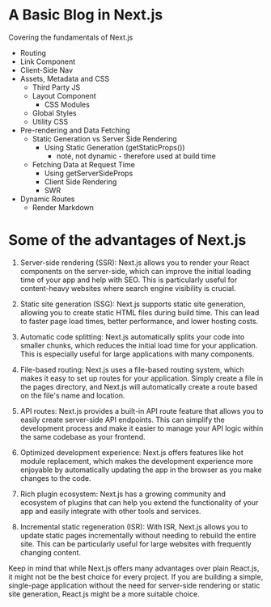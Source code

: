 # A Basic Blog in Next.js

 Covering the fundamentals of Next.js
- Routing
- Link Component
- Client-Side Nav
- Assets, Metadata and CSS
  - Third Party JS
  - Layout Component
    - CSS Modules
  - Global Styles
  - Utility CSS 
- Pre-rendering and Data Fetching
  - Static Generation vs Server Side Rendering
    - Using Static Generation (getStaticProps()) 
      - note, not dynamic - therefore used at build time
  - Fetching Data at Request Time
    - Using getServerSideProps 
    - Client Side Rendering
    - SWR
- Dynamic Routes
  - Render Markdown


# Some of the advantages of Next.js
1. Server-side rendering (SSR): Next.js allows you to render your React components on the server-side, which can improve the initial loading time of your app and help with SEO. This is particularly useful for content-heavy websites where search engine visibility is crucial.

2. Static site generation (SSG): Next.js supports static site generation, allowing you to create static HTML files during build time. This can lead to faster page load times, better performance, and lower hosting costs.

3. Automatic code splitting: Next.js automatically splits your code into smaller chunks, which reduces the initial load time for your application. This is especially useful for large applications with many components.

4. File-based routing: Next.js uses a file-based routing system, which makes it easy to set up routes for your application. Simply create a file in the pages directory, and Next.js will automatically create a route based on the file's name and location.

5. API routes: Next.js provides a built-in API route feature that allows you to easily create server-side API endpoints. This can simplify the development process and make it easier to manage your API logic within the same codebase as your frontend.

6. Optimized development experience: Next.js offers features like hot module replacement, which makes the development experience more enjoyable by automatically updating the app in the browser as you make changes to the code.

7. Rich plugin ecosystem: Next.js has a growing community and ecosystem of plugins that can help you extend the functionality of your app and easily integrate with other tools and services.

8. Incremental static regeneration (ISR): With ISR, Next.js allows you to update static pages incrementally without needing to rebuild the entire site. This can be particularly useful for large websites with frequently changing content.

Keep in mind that while Next.js offers many advantages over plain React.js, it might not be the best choice for every project. If you are building a simple, single-page application without the need for server-side rendering or static site generation, React.js might be a more suitable choice.
 